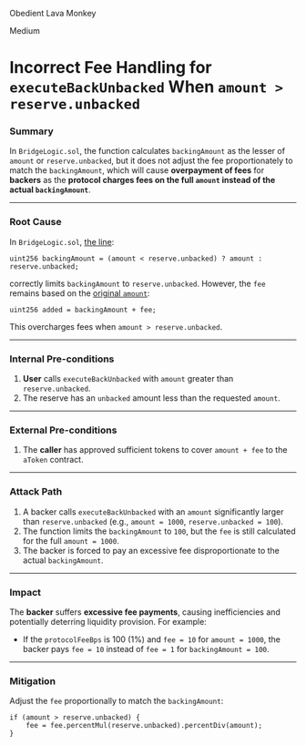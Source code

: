 Obedient Lava Monkey

Medium

# Incorrect Fee Handling for `executeBackUnbacked` When `amount > reserve.unbacked`

### **Summary**  
In `BridgeLogic.sol`, the function calculates `backingAmount` as the lesser of `amount` or `reserve.unbacked`, but it does not adjust the fee proportionately to match the `backingAmount`, which will cause **overpayment of fees** for **backers** as the **protocol charges fees on the full `amount` instead of the actual `backingAmount`**.

---

### **Root Cause**  
In `BridgeLogic.sol`, [the line](https://github.com/sherlock-audit/2025-01-aave-v3-3/blob/main/aave-v3-origin/src/contracts/protocol/libraries/logic/BridgeLogic.sol#L132):  
```solidity
uint256 backingAmount = (amount < reserve.unbacked) ? amount : reserve.unbacked;
```
correctly limits `backingAmount` to `reserve.unbacked`. However, the `fee` remains based on the [original `amount`](https://github.com/sherlock-audit/2025-01-aave-v3-3/blob/main/aave-v3-origin/src/contracts/protocol/libraries/logic/BridgeLogic.sol#L136):  
```solidity
uint256 added = backingAmount + fee;
```
This overcharges fees when `amount > reserve.unbacked`.

---

### **Internal Pre-conditions**  
1. **User** calls `executeBackUnbacked` with `amount` greater than `reserve.unbacked`.  
2. The reserve has an `unbacked` amount less than the requested `amount`.  

---

### **External Pre-conditions**  
1. The **caller** has approved sufficient tokens to cover `amount + fee` to the `aToken` contract.  

---

### **Attack Path**  
1. A backer calls `executeBackUnbacked` with an `amount` significantly larger than `reserve.unbacked` (e.g., `amount = 1000`, `reserve.unbacked = 100`).
2. The function limits the `backingAmount` to `100`, but the `fee` is still calculated for the full `amount = 1000`.
3. The backer is forced to pay an excessive fee disproportionate to the actual `backingAmount`.

---

### **Impact**  
The **backer** suffers **excessive fee payments**, causing inefficiencies and potentially deterring liquidity provision. For example:
- If the `protocolFeeBps` is 100 (1%) and `fee = 10` for `amount = 1000`, the backer pays `fee = 10` instead of `fee = 1` for `backingAmount = 100`.  

---

### **Mitigation**  
Adjust the `fee` proportionally to match the `backingAmount`:
```solidity
if (amount > reserve.unbacked) {
    fee = fee.percentMul(reserve.unbacked).percentDiv(amount);
}
```